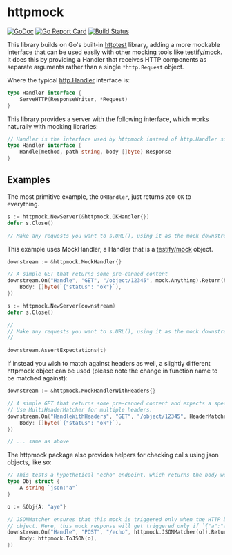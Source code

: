 # httpmock

<a href="https://pkg.go.dev/github.com/dankinder/httpmock?tab=doc"><img src="https://godoc.org/github.com/dankinder/httpmock?status.svg" alt="GoDoc" /></a>
<a href="https://goreportcard.com/report/github.com/dankinder/httpmock"><img src="https://goreportcard.com/badge/github.com/dankinder/httpmock" alt="Go Report Card" /></a>
<a href="https://travis-ci.org/dankinder/httpmock"><img src="https://travis-ci.org/dankinder/httpmock.svg?branch=master" alt="Build Status" /></a>

This library builds on Go's built-in [httptest](https://golang.org/pkg/net/http/httptest/) library, adding a more
mockable interface that can be used easily with other mocking tools like
[testify/mock](https://godoc.org/github.com/stretchr/testify/mock). It does this by providing a Handler that receives
HTTP components as separate arguments rather than a single `*http.Request` object.

Where the typical [http.Handler](https://golang.org/pkg/net/http/#Handler) interface is:
```go
type Handler interface {
	ServeHTTP(ResponseWriter, *Request)
}
```
This library provides a server with the following interface, which works naturally with mocking libraries:
```go
// Handler is the interface used by httpmock instead of http.Handler so that it can be mocked very easily.
type Handler interface {
	Handle(method, path string, body []byte) Response
}
```

## Examples

The most primitive example, the `OKHandler`, just returns `200 OK` to everything.
```go
s := httpmock.NewServer(&httpmock.OKHandler{})
defer s.Close()

// Make any requests you want to s.URL(), using it as the mock downstream server
```

This example uses MockHandler, a Handler that is a [testify/mock](https://godoc.org/github.com/stretchr/testify/mock)
object.

```go
downstream := &httpmock.MockHandler{}

// A simple GET that returns some pre-canned content
downstream.On("Handle", "GET", "/object/12345", mock.Anything).Return(httpmock.Response{
    Body: []byte(`{"status": "ok"}`),
})

s := httpmock.NewServer(downstream)
defer s.Close()

//
// Make any requests you want to s.URL(), using it as the mock downstream server
//

downstream.AssertExpectations(t)
```

If instead you wish to match against headers as well, a slightly different httpmock object can be used (please note the change in function name to be matched against):

```go
downstream := &httpmock.MockHandlerWithHeaders{}

// A simple GET that returns some pre-canned content and expects a specific header.
// Use MultiHeaderMatcher for multiple headers.
downstream.On("HandleWithHeaders", "GET", "/object/12345", HeaderMatcher("MOCK", "this"), mock.Anything).Return(httpmock.Response{
    Body: []byte(`{"status": "ok"}`),
})

// ... same as above

```

The httpmock package also provides helpers for checking calls using json objects, like so:

```go
// This tests a hypothetical "echo" endpoint, which returns the body we pass to it.
type Obj struct {
    A string `json:"a"`
}

o := &Obj{A: "aye"}

// JSONMatcher ensures that this mock is triggered only when the HTTP body, when deserialized, matches the given
// object. Here, this mock response will get triggered only if `{"a":"aye"}` is sent.
downstream.On("Handle", "POST", "/echo", httpmock.JSONMatcher(o)).Return(httpmock.Response{
    Body: httpmock.ToJSON(o),
})
```

